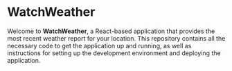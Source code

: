# WatchWeather

Welcome to **WatchWeather**, a React-based application that provides the most recent weather report for your location. This repository contains all the necessary code to get the application up and running, as well as instructions for setting up the development environment and deploying the application.
